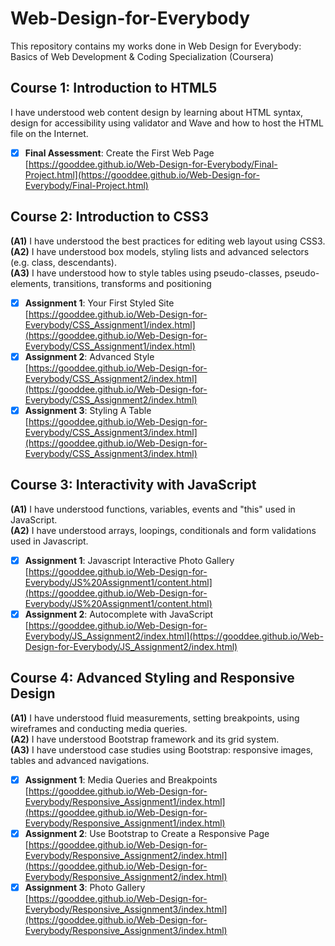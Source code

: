 # Web-Design-for-Everybody
This repository contains my works done in Web Design for Everybody: Basics of Web Development &amp; Coding Specialization (Coursera)

## Course 1: Introduction to HTML5
I have understood web content design by learning about HTML syntax, design for accessibility using validator and Wave and how to host the HTML file on the Internet.  
- [x] **Final Assessment**: Create the First Web Page  
[https://gooddee.github.io/Web-Design-for-Everybody/Final-Project.html](https://gooddee.github.io/Web-Design-for-Everybody/Final-Project.html)

## Course 2: Introduction to CSS3
**(A1)** I have understood the best practices for editing web layout using CSS3.  
**(A2)** I have understood box models, styling lists and advanced selectors (e.g. class, descendants).  
**(A3)** I have understood how to style tables using pseudo-classes, pseudo-elements, transitions, transforms and positioning  
- [x] **Assignment 1**: Your First Styled Site  
[https://gooddee.github.io/Web-Design-for-Everybody/CSS_Assignment1/index.html](https://gooddee.github.io/Web-Design-for-Everybody/CSS_Assignment1/index.html)  
- [x] **Assignment 2**: Advanced Style  
[https://gooddee.github.io/Web-Design-for-Everybody/CSS_Assignment2/index.html](https://gooddee.github.io/Web-Design-for-Everybody/CSS_Assignment2/index.html)
- [x] **Assignment 3**: Styling A Table  
[https://gooddee.github.io/Web-Design-for-Everybody/CSS_Assignment3/index.html](https://gooddee.github.io/Web-Design-for-Everybody/CSS_Assignment3/index.html)

## Course 3: Interactivity with JavaScript  
**(A1)** I have understood functions, variables, events and "this" used in JavaScript.  
**(A2)** I have understood arrays, loopings, conditionals and form validations used in Javascript.  
- [x] **Assignment 1**: Javascript Interactive Photo Gallery  
[https://gooddee.github.io/Web-Design-for-Everybody/JS%20Assignment1/content.html](https://gooddee.github.io/Web-Design-for-Everybody/JS%20Assignment1/content.html)  
- [x] **Assignment 2**: Autocomplete with JavaScript  
[https://gooddee.github.io/Web-Design-for-Everybody/JS_Assignment2/index.html](https://gooddee.github.io/Web-Design-for-Everybody/JS_Assignment2/index.html)  

## Course 4: Advanced Styling and Responsive Design  
**(A1)** I have understood fluid measurements, setting breakpoints, using wireframes and conducting media queries.  
**(A2)** I have understood Bootstrap framework and its grid system.  
**(A3)** I have understood case studies using Bootstrap: responsive images, tables and advanced navigations.  
- [x] **Assignment 1**: Media Queries and Breakpoints  
[https://gooddee.github.io/Web-Design-for-Everybody/Responsive_Assignment1/index.html](https://gooddee.github.io/Web-Design-for-Everybody/Responsive_Assignment1/index.html)  
- [x] **Assignment 2**: Use Bootstrap to Create a Responsive Page  
[https://gooddee.github.io/Web-Design-for-Everybody/Responsive_Assignment2/index.html](https://gooddee.github.io/Web-Design-for-Everybody/Responsive_Assignment2/index.html)  
- [x] **Assignment 3**: Photo Gallery  
[https://gooddee.github.io/Web-Design-for-Everybody/Responsive_Assignment3/index.html](https://gooddee.github.io/Web-Design-for-Everybody/Responsive_Assignment3/index.html)  
